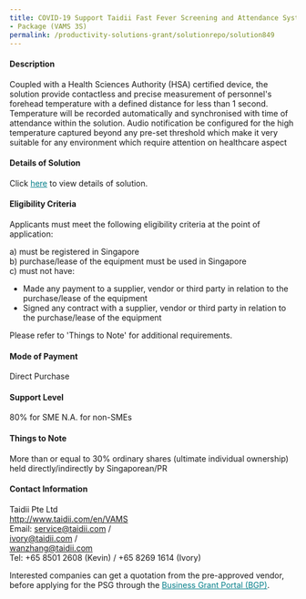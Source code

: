 ```yaml
---
title: COVID-19 Support Taidii Fast Fever Screening and Attendance System 
- Package (VAMS 3S)
permalink: /productivity-solutions-grant/solutionrepo/solution849
---
```


#### Description

Coupled with a Health Sciences Authority (HSA) certified device, the solution provide contactless and precise measurement of personnel's forehead temperature with a defined distance for less than 1 second. Temperature will be recorded automatically and synchronised with time of attendance within the solution. Audio notification be configured for the high temperature captured beyond any pre-set threshold which make it very suitable for any environment which require attention on healthcare aspect

#### Details of Solution

Click <a href='https://gb-assist-staging.netlify.app/images/psg/Taidii_Annex_3_Part_3.pdf' style='color:#037e8a'>here</a> to view details of solution.

#### Eligibility Criteria

Applicants must meet the following eligibility criteria at the point of application:

a) must be registered in Singapore <br>
b) purchase/lease of the equipment must be used in Singapore <br>
c) must not have:
- Made any payment to a supplier, vendor or third party in relation to the purchase/lease of the equipment
- Signed any contract with a supplier, vendor or third party in relation to the purchase/lease of the equipment

Please refer to 'Things to Note' for additional requirements.

#### Mode of Payment
Direct Purchase

#### Support Level
80% for SME
N.A. for non-SMEs

#### Things to Note
More than or equal to 30% ordinary shares (ultimate individual ownership) held directly/indirectly by Singaporean/PR

#### Contact Information
Taidii Pte Ltd<br>http://www.taidii.com/en/VAMS<br>Email: service@taidii.com /<br>ivory@taidii.com /<br>wanzhang@taidii.com<br>Tel: +65 8501 2608 (Kevin) / +65 8269 1614 (Ivory)

Interested companies can get a quotation from the pre-approved vendor, before applying for the PSG through the <a target='_blank' style='color:#037e8a' href='https://www.businessgrants.gov.sg/'>Business Grant Portal (BGP)</a>.
